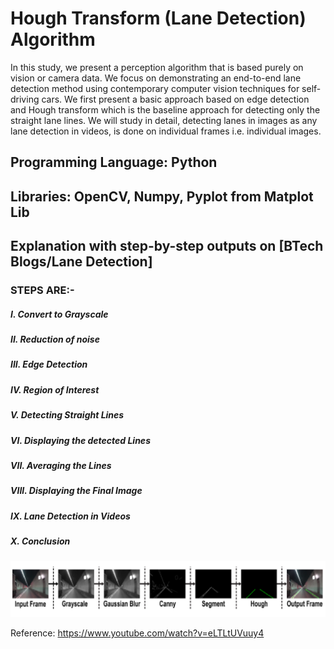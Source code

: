 # Hough Transform (Lane Detection) Algorithm
In this study, we present a perception algorithm that is based purely on vision or camera data. We focus on demonstrating an end-to-end lane detection method using contemporary computer vision techniques for self-driving cars. We first present a basic approach based on edge detection and Hough transform which is the baseline approach for detecting only the straight lane lines.
We will study in detail, detecting lanes in images as any lane detection in videos, is done on individual frames i.e. individual images.

## Programming Language: Python
## Libraries: OpenCV, Numpy, Pyplot from Matplot Lib
## Explanation with step-by-step outputs on [BTech Blogs/Lane Detection]


### STEPS ARE:-
 
##### I.	Convert to Grayscale

##### II.	Reduction of noise

##### III.	Edge Detection

##### IV.	Region of Interest

##### V.	Detecting Straight Lines

##### VI.	Displaying the detected Lines

##### VII.	Averaging the Lines

##### VIII.	Displaying the Final Image

##### IX.	Lane Detection in Videos
    
##### X.	Conclusion

![alt txt](1.png)


Reference:
https://www.youtube.com/watch?v=eLTLtUVuuy4
